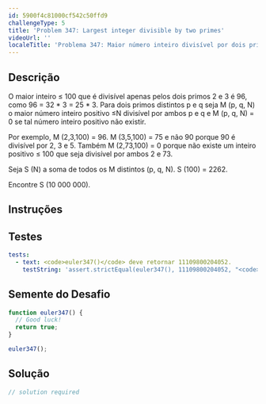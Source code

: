 ```yaml
---
id: 5900f4c81000cf542c50ffd9
challengeType: 5
title: 'Problem 347: Largest integer divisible by two primes'
videoUrl: ''
localeTitle: 'Problema 347: Maior número inteiro divisível por dois primos'
---
```


## Descrição
<section id="description"> O maior inteiro ≤ 100 que é divisível apenas pelos dois primos 2 e 3 é 96, como 96 = 32 * 3 = 25 * 3. Para dois primos distintos p e q seja M (p, q, N) o maior número inteiro positivo ≤N divisível por ambos p e q e M (p, q, N) = 0 se tal número inteiro positivo não existir. <p> Por exemplo, M (2,3,100) = 96. M (3,5,100) = 75 e não 90 porque 90 é divisível por 2, 3 e 5. Também M (2,73,100) = 0 porque não existe um inteiro positivo ≤ 100 que seja divisível por ambos 2 e 73. </p><p> Seja S (N) a soma de todos os M distintos (p, q, N). S (100) = 2262. </p><p> Encontre S (10 000 000). </p></section>

## Instruções
<section id="instructions">
</section>

## Testes
<section id='tests'>

```yml
tests:
  - text: <code>euler347()</code> deve retornar 11109800204052.
    testString: 'assert.strictEqual(euler347(), 11109800204052, "<code>euler347()</code> should return 11109800204052.");'

```

</section>

## Semente do Desafio
<section id='challengeSeed'>

<div id='js-seed'>

```js
function euler347() {
  // Good luck!
  return true;
}

euler347();

```

</div>



</section>

## Solução
<section id='solution'>

```js
// solution required
```
</section>
